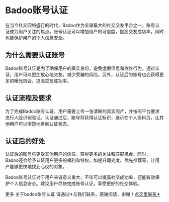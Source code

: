 # Badoo账号认证

在当今社交网络盛行的时代，Badoo作为全球最大的社交交友平台之一，账号认证成为用户关注的焦点。账号认证可以增加用户的可信度，提高交友成功率，同时也能保护用户的个人信息安全。

## 为什么需要认证账号

Badoo账号认证是为了确保用户的真实身份，避免虚假信息和欺诈行为。通过认证，用户可以更加放心地交友，减少受骗的风险。另外，认证后的账号也会获得更多的曝光机会，提高交友成功率。

## 认证流程及要求

为了完成Badoo账号认证，用户需要上传一张清晰的真实照片，并按照平台要求进行人脸识别验证。认证通过后，账号将获得认证标识，展示在个人资料页，让其他用户可以清楚地看到认证状态。

## 认证后的好处

认证后的账号将更受其他用户的信任，获得更多的关注和匹配机会。同时，Badoo还会给予认证用户更多的福利和特权，如提升曝光度、优先推荐等，让用户能够更快地找到心仪的对象。

Badoo账号认证对于用户来说意义重大，不仅可以提高社交成功率，还能有效保护个人信息安全。建议用户尽快完成账号认证，享受更好的社交体验。

更多 关于badoo账号认证 请通过✈与我们联系，感谢阅读，谢谢！[点这里联系✈](https://t.me/lm999bot)